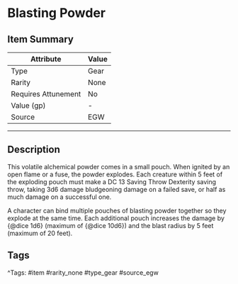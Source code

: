 # Blasting Powder

## Item Summary

| Attribute            | Value                        |
|----------------------|------------------------------|
| Type                 | Gear |
| Rarity               | None             |
| Requires Attunement  | No                |
| Value (gp)           | -    |
| Source               | EGW |

---

## Description

This volatile alchemical powder comes in a small pouch. When ignited by an open flame or a fuse, the powder explodes. Each creature within 5 feet of the exploding pouch must make a DC 13 Saving Throw Dexterity saving throw, taking 3d6 damage bludgeoning damage on a failed save, or half as much damage on a successful one.

A character can bind multiple pouches of blasting powder together so they explode at the same time. Each additional pouch increases the damage by {@dice 1d6} (maximum of {@dice 10d6}) and the blast radius by 5 feet (maximum of 20 feet).

## Tags

^Tags: #item #rarity_none #type_gear #source_egw
